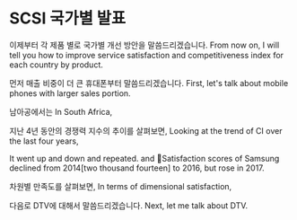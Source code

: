 # SCSI 국가별 발표

이제부터 각 제품 별로 국가별 개선 방안을 말씀드리겠습니다.
From now on, I will tell you how to improve service satisfaction and competitiveness index for each country by product.

먼저 매출 비중이 더 큰 휴대폰부터 말씀드리겠습니다.
First, let's talk about mobile phones with larger sales portion.

남아공에서는
In South Africa,

지난 4년 동안의 경쟁력 지수의 추이를 살펴보면, 
Looking at the trend of CI over the last four years,

It went up and down and repeated. and Satisfaction scores of Samsung declined from 2014[two thousand fourteen] to 2016, but rose in 2017. 

차원별 만족도를 살펴보면,
In terms of dimensional satisfaction,


다음로 DTV에 대해서 말씀드리겠습니다.
Next, let me talk about DTV.



